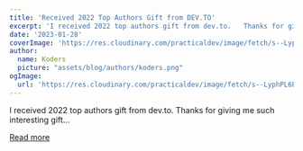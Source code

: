 ```yaml
---
title: 'Received 2022 Top Authors Gift from DEV.TO'
excerpt: 'I received 2022 top authors gift from dev.to.   Thanks for giving me such interesting gift...'
date: '2023-01-28'
coverImage: 'https://res.cloudinary.com/practicaldev/image/fetch/s--LyphPL6E--/c_imagga_scale,f_auto,fl_progressive,h_420,q_auto,w_1000/https://dev-to-uploads.s3.amazonaws.com/uploads/articles/1qj8vfkymhjeji2hp7ig.jpg'
author:
  name: Koders
  picture: "assets/blog/authors/koders.png"
ogImage:
  url: 'https://res.cloudinary.com/practicaldev/image/fetch/s--LyphPL6E--/c_imagga_scale,f_auto,fl_progressive,h_420,q_auto,w_1000/https://dev-to-uploads.s3.amazonaws.com/uploads/articles/1qj8vfkymhjeji2hp7ig.jpg'
---
```


I received 2022 top authors gift from dev.to.   Thanks for giving me such interesting gift...

[Read more](https://dev.to/samchon/received-2022-top-authors-gift-from-devto-3l92)
